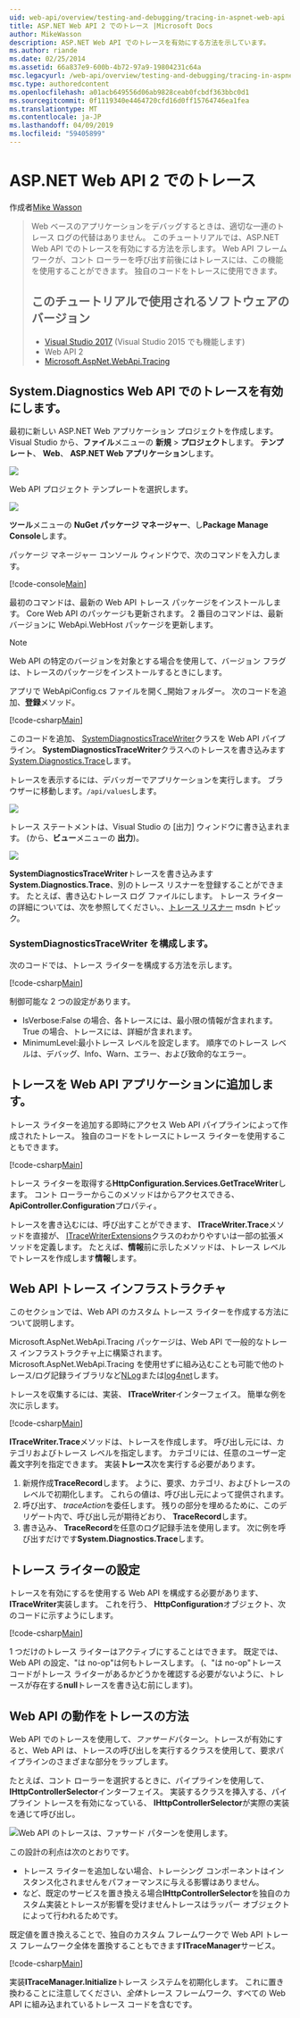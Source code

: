 ```yaml
---
uid: web-api/overview/testing-and-debugging/tracing-in-aspnet-web-api
title: ASP.NET Web API 2 でのトレース |Microsoft Docs
author: MikeWasson
description: ASP.NET Web API でのトレースを有効にする方法を示しています。
ms.author: riande
ms.date: 02/25/2014
ms.assetid: 66a837e9-600b-4b72-97a9-19804231c64a
msc.legacyurl: /web-api/overview/testing-and-debugging/tracing-in-aspnet-web-api
msc.type: authoredcontent
ms.openlocfilehash: a01acb649556d06ab9828ceab0fcbdf363bbc0d1
ms.sourcegitcommit: 0f1119340e4464720cfd16d0ff15764746ea1fea
ms.translationtype: MT
ms.contentlocale: ja-JP
ms.lasthandoff: 04/09/2019
ms.locfileid: "59405899"
---
```

# <a name="tracing-in-aspnet-web-api-2"></a>ASP.NET Web API 2 でのトレース

作成者[Mike Wasson](https://github.com/MikeWasson)

> Web ベースのアプリケーションをデバッグするときは、適切な一連のトレース ログの代替はありません。 このチュートリアルでは、ASP.NET Web API でのトレースを有効にする方法を示します。 Web API フレームワークが、コント ローラーを呼び出す前後にはトレースには、この機能を使用することができます。 独自のコードをトレースに使用できます。
>
> ## <a name="software-versions-used-in-the-tutorial"></a>このチュートリアルで使用されるソフトウェアのバージョン
>
> - [Visual Studio 2017](https://visualstudio.microsoft.com/downloads/?utm_medium=microsoft&utm_source=docs.microsoft.com&utm_campaign=button+cta&utm_content=download+vs2017) (Visual Studio 2015 でも機能します)
> - Web API 2
> - [Microsoft.AspNet.WebApi.Tracing](http://www.nuget.org/packages/Microsoft.AspNet.WebApi.Tracing)

## <a name="enable-systemdiagnostics-tracing-in-web-api"></a>System.Diagnostics Web API でのトレースを有効にします。

最初に新しい ASP.NET Web アプリケーション プロジェクトを作成します。 Visual Studio から、**ファイル**メニューの **新規** > **プロジェクト**します。 **テンプレート**、 **Web**、 **ASP.NET Web アプリケーション**します。

[![](tracing-in-aspnet-web-api/_static/image2.png)](tracing-in-aspnet-web-api/_static/image1.png)

Web API プロジェクト テンプレートを選択します。

[![](tracing-in-aspnet-web-api/_static/image4.png)](tracing-in-aspnet-web-api/_static/image3.png)

**ツール**メニューの  **NuGet パッケージ マネージャー**、し**Package Manage Console**します。

パッケージ マネージャー コンソール ウィンドウで、次のコマンドを入力します。

[!code-console[Main](tracing-in-aspnet-web-api/samples/sample1.cmd)]

最初のコマンドは、最新の Web API トレース パッケージをインストールします。 Core Web API のパッケージも更新されます。 2 番目のコマンドは、最新バージョンに WebApi.WebHost パッケージを更新します。

> [!NOTE]
> Web API の特定のバージョンを対象とする場合を使用して、バージョン フラグは、トレースのパッケージをインストールするときにします。

アプリで WebApiConfig.cs ファイルを開く\_開始フォルダー。 次のコードを追加、**登録**メソッド。

[!code-csharp[Main](tracing-in-aspnet-web-api/samples/sample2.cs?highlight=6)]

このコードを追加、 [SystemDiagnosticsTraceWriter](https://msdn.microsoft.com/library/system.web.http.tracing.systemdiagnosticstracewriter.aspx)クラスを Web API パイプライン。 **SystemDiagnosticsTraceWriter**クラスへのトレースを書き込みます[System.Diagnostics.Trace](https://msdn.microsoft.com/library/system.diagnostics.trace)します。

トレースを表示するには、デバッガーでアプリケーションを実行します。 ブラウザーに移動します。`/api/values`します。

![](tracing-in-aspnet-web-api/_static/image5.png)

トレース ステートメントは、Visual Studio の [出力] ウィンドウに書き込まれます。 (から、**ビュー**メニューの **出力**)。

[![](tracing-in-aspnet-web-api/_static/image7.png)](tracing-in-aspnet-web-api/_static/image6.png)

**SystemDiagnosticsTraceWriter**トレースを書き込みます**System.Diagnostics.Trace**、別のトレース リスナーを登録することができます。 たとえば、書き込むトレース ログ ファイルにします。 トレース ライターの詳細については、次を参照してください。、[トレース リスナー](https://msdn.microsoft.com/library/4y5y10s7.aspx) msdn トピック。

### <a name="configuring-systemdiagnosticstracewriter"></a>SystemDiagnosticsTraceWriter を構成します。

次のコードでは、トレース ライターを構成する方法を示します。

[!code-csharp[Main](tracing-in-aspnet-web-api/samples/sample3.cs)]

制御可能な 2 つの設定があります。

- IsVerbose:False の場合、各トレースには、最小限の情報が含まれます。 True の場合、トレースには、詳細が含まれます。
- MinimumLevel:最小トレース レベルを設定します。 順序でのトレース レベルは、デバッグ、Info、Warn、エラー、および致命的なエラー。

## <a name="adding-traces-to-your-web-api-application"></a>トレースを Web API アプリケーションに追加します。

トレース ライターを追加する即時にアクセス Web API パイプラインによって作成されたトレース。 独自のコードをトレースにトレース ライターを使用することもできます。

[!code-csharp[Main](tracing-in-aspnet-web-api/samples/sample4.cs)]

トレース ライターを取得する**HttpConfiguration.Services.GetTraceWriter**します。 コント ローラーからこのメソッドはからアクセスできる、 **ApiController.Configuration**プロパティ。

トレースを書き込むには、呼び出すことができます、 **ITraceWriter.Trace**メソッドを直接が、 [ITraceWriterExtensions](https://msdn.microsoft.com/library/system.web.http.tracing.itracewriterextensions.aspx)クラスのわかりやすいは一部の拡張メソッドを定義します。 たとえば、**情報**前に示したメソッドは、トレース レベルでトレースを作成します**情報**します。

## <a name="web-api-tracing-infrastructure"></a>Web API トレース インフラストラクチャ

このセクションでは、Web API のカスタム トレース ライターを作成する方法について説明します。

Microsoft.AspNet.WebApi.Tracing パッケージは、Web API で一般的なトレース インフラストラクチャ上に構築されます。 Microsoft.AspNet.WebApi.Tracing を使用せずに組み込むことも可能で他のトレース/ログ記録ライブラリなど[NLog](http://nlog-project.org/)または[log4net](http://logging.apache.org/log4net/)します。

トレースを収集するには、実装、 **ITraceWriter**インターフェイス。 簡単な例を次に示します。

[!code-csharp[Main](tracing-in-aspnet-web-api/samples/sample5.cs)]

**ITraceWriter.Trace**メソッドは、トレースを作成します。 呼び出し元には、カテゴリおよびトレース レベルを指定します。 カテゴリには、任意のユーザー定義文字列を指定できます。 実装**トレース**次を実行する必要があります。

1. 新規作成**TraceRecord**します。 ように、要求、カテゴリ、およびトレースのレベルで初期化します。 これらの値は、呼び出し元によって提供されます。
2. 呼び出す、 *traceAction*を委任します。 残りの部分を埋めるために、このデリゲート内で、呼び出し元が期待どおり、 **TraceRecord**します。
3. 書き込み、 **TraceRecord**を任意のログ記録手法を使用します。 次に例を呼び出すだけです**System.Diagnostics.Trace**します。

## <a name="setting-the-trace-writer"></a>トレース ライターの設定

トレースを有効にするを使用する Web API を構成する必要があります、 **ITraceWriter**実装します。 これを行う、 **HttpConfiguration**オブジェクト、次のコードに示すようにします。

[!code-csharp[Main](tracing-in-aspnet-web-api/samples/sample6.cs)]

1 つだけのトレース ライターはアクティブにすることはできます。 既定では、Web API の設定、&quot;は no-op&quot;は何もトレースします。 (、&quot;は no-op&quot;トレース コードがトレース ライターがあるかどうかを確認する必要がないように、トレースが存在する**null**トレースを書き込む前にします)。

## <a name="how-web-api-tracing-works"></a>Web API の動作をトレースの方法

Web API でのトレースを使用して、*ファサード*パターン。トレースが有効にすると、Web API は、トレースの呼び出しを実行するクラスを使用して、要求パイプラインのさまざまな部分をラップします。

たとえば、コント ローラーを選択するときに、パイプラインを使用して、 **IHttpControllerSelector**インターフェイス。 実装するクラスを挿入する、パイプライン トレースを有効になっている、 **IHttpControllerSelector**が実際の実装を通じて呼び出し。

![Web API のトレースは、ファサード パターンを使用します。](tracing-in-aspnet-web-api/_static/image8.png)

この設計の利点は次のとおりです。

- トレース ライターを追加しない場合、トレーシング コンポーネントはインスタンス化されませんをパフォーマンスに与える影響はありません。
- など、既定のサービスを置き換える場合**IHttpControllerSelector**を独自のカスタム実装とトレースが影響を受けませんトレースはラッパー オブジェクトによって行われるためです。

既定値を置き換えることで、独自のカスタム フレームワークで Web API トレース フレームワーク全体を置換することもできます**ITraceManager**サービス。

[!code-csharp[Main](tracing-in-aspnet-web-api/samples/sample7.cs)]

実装**ITraceManager.Initialize**トレース システムを初期化します。 これに置き換わることに注意してください、*全体*トレース フレームワーク、すべての Web API に組み込まれているトレース コードを含むです。
